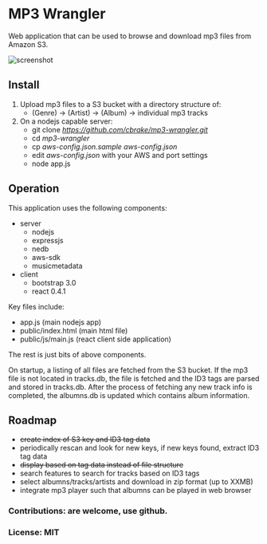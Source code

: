 MP3 Wrangler
============

Web application that can be used to browse and download mp3 files from Amazon S3.

![screenshot](https://raw.github.com/cbrake/mp3-wrangler/master/screenshot.png)

Install
-------

1. Upload mp3 files to a S3 bucket with a directory structure of:
   * (Genre) -> (Artist) -> (Album) -> individual mp3 tracks
1. On a nodejs capable server:
   * git clone *https://github.com/cbrake/mp3-wrangler.git*
   * cd *mp3-wrangler*
   * cp *aws-config.json.sample* *aws-config.json*
   * edit *aws-config.json* with your AWS and port settings
   * node app.js

Operation
---------

This application uses the following components:

* server
    * nodejs
    * expressjs
    * nedb
    * aws-sdk
    * musicmetadata
* client
    * bootstrap 3.0
    * react 0.4.1

Key files include:

* app.js (main nodejs app)
* public/index.html (main html file)
* public/js/main.js (react client side application)

The rest is just bits of above components.

On startup, a listing of all files are fetched from the S3 bucket.  If the mp3 file is not
located in tracks.db, the file is fetched and the ID3 tags are parsed and stored in
tracks.db.  After the process of fetching any new track info is completed, the albumns.db
is updated which contains album information.

Roadmap
-------

* ~~create index of S3 key and ID3 tag data~~
* periodically rescan and look for new keys, if new keys found, extract ID3 tag data
* ~~display based on tag data instead of file structure~~
* search features to search for tracks based on ID3 tags
* select albumns/tracks/artists and download in zip format (up to XXMB)
* integrate mp3 player such that albumns can be played in web browser

### Contributions: are welcome, use github.

### License: MIT

